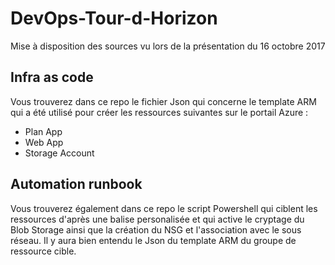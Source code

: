 # DevOps-Tour-d-Horizon
Mise à disposition des sources vu lors de la présentation du 16 octobre 2017

## Infra as code
Vous trouverez dans ce repo le fichier Json qui concerne le template ARM qui a été utilisé pour créer les ressources suivantes sur le portail Azure :
  - Plan App
  - Web App
  - Storage Account

## Automation runbook
Vous trouverez également dans ce repo le script Powershell qui ciblent les ressources d'après une balise personalisée et qui active le cryptage du Blob Storage ainsi que la création du NSG et l'association avec le sous réseau. Il y aura bien entendu le Json du template ARM du groupe de ressource cible.
